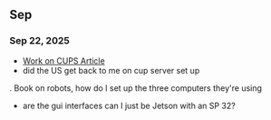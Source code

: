 ## Sep
### Sep 22, 2025
- [Work on CUPS Article](https://github.com/richard-sebos/articles/blob/main/CUPS-Samba/12-Week-Plan/Week1/Day1.md) 
- did the US get back to me on cup server set up

. Book on robots, how do I set up the three computers they're using
- are the gui interfaces
can I just be Jetson with an SP 32?

